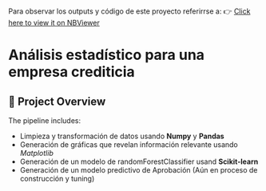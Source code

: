Para observar los outputs y código de este proyecto referirrse a:
👉 [Click here to view it on NBViewer]( https://nbviewer.org/github/BlackPanther3112/Projects/blob/main/Analisis_para_una_empresa_creditica.ipynb)

# Análisis estadístico para una empresa crediticia

## 🚀 Project Overview

The pipeline includes:
- Limpieza y transformación de datos usando **Numpy** y **Pandas**
- Generación de gráficas que revelan información relevante usando *Matplotlib*
- Generación de un modelo  de randomForestClassifier usand **Scikit-learn**
- Generación de un modelo predictivo de Aprobación (Aún en proceso de construcción y tuning)
